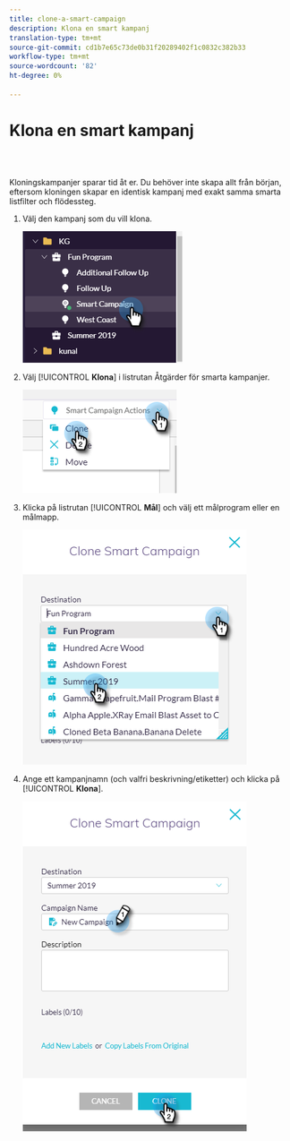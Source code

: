 ```yaml
---
title: clone-a-smart-campaign
description: Klona en smart kampanj
translation-type: tm+mt
source-git-commit: cd1b7e65c73de0b31f20289402f1c0832c382b33
workflow-type: tm+mt
source-wordcount: '82'
ht-degree: 0%

---
```



# Klona en smart kampanj

<br> 

Kloningskampanjer sparar tid åt er. Du behöver inte skapa allt från början, eftersom kloningen skapar en identisk kampanj med exakt samma smarta listfilter och flödessteg.

1. Välj den kampanj som du vill klona.

   ![Bild ett](/help/sky/assets/smart-campaigns/clone-a-smart-campaign/clone-a-smart-campaign-1.png)

1. Välj [!UICONTROL **Klona**] i listrutan Åtgärder för smarta kampanjer.

   ![Bild två](/help/sky/assets/smart-campaigns/clone-a-smart-campaign/clone-a-smart-campaign-2.png)

1. Klicka på listrutan [!UICONTROL **Mål**] och välj ett målprogram eller en målmapp.

   ![Bild tre](/help/sky/assets/smart-campaigns/clone-a-smart-campaign/clone-a-smart-campaign-3.png)

1. Ange ett kampanjnamn (och valfri beskrivning/etiketter) och klicka på [!UICONTROL **Klona**].

   ![Bild fyra](/help/sky/assets/smart-campaigns/clone-a-smart-campaign/clone-a-smart-campaign-4.png)
